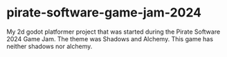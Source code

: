 # pirate-software-game-jam-2024
My 2d godot platformer project that was started during the Pirate Software 2024 Game Jam. The theme was Shadows and Alchemy. This game has neither shadows nor alchemy.

